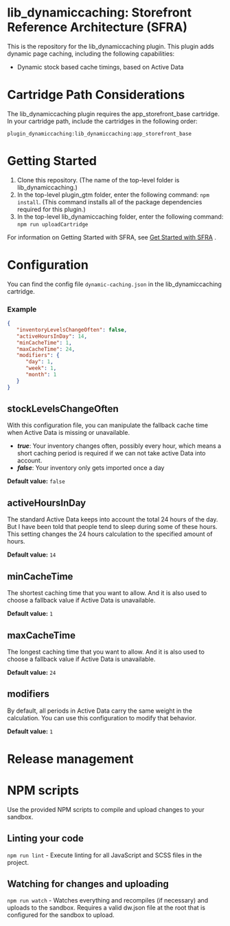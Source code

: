 # lib_dynamiccaching: Storefront Reference Architecture (SFRA)

This is the repository for the lib_dynamiccaching plugin. This plugin adds dynamic page caching, including
the following capabilities:

* Dynamic stock based cache timings, based on Active Data

# Cartridge Path Considerations

The lib_dynamiccaching plugin requires the app_storefront_base cartridge. In your cartridge path, include the cartridges in
the following order:

```
plugin_dynamiccaching:lib_dynamiccaching:app_storefront_base
```

# Getting Started

1. Clone this repository. (The name of the top-level folder is lib_dynamiccaching.)
2. In the top-level plugin_gtm folder, enter the following command: `npm install`. (This command installs all of the
   package dependencies required for this plugin.)
3. In the top-level lib_dynamiccaching folder, enter the following command: `npm run uploadCartridge`

For information on Getting Started with SFRA,
see [Get Started with SFRA](https://documentation.b2c.commercecloud.salesforce.com/DOC1/index.jsp?topic=%2Fcom.demandware.dochelp%2Fcontent%2Fb2c_commerce%2Ftopics%2Fsfra%2Fb2c_sfra_setup.html)
.

# Configuration

You can find the config file `dynamic-caching.json` in the lib_dynamiccaching cartridge.

### Example

```json
{
   "inventoryLevelsChangeOften": false,
   "activeHoursInDay": 14,
   "minCacheTime": 1,
   "maxCacheTime": 24,
   "modifiers": {
      "day": 1,
      "week": 1,
      "month": 1
   }
}
```

## stockLevelsChangeOften
With this configuration file, you can manipulate the fallback cache time when Active Data is missing or unavailable.

* **_true_**: Your inventory changes often, possibly every hour, which means a short caching period is required if we can not take active Data into account.
* **_false_**: Your inventory only gets imported once a day

**Default value:** `false`

## activeHoursInDay
The standard Active Data keeps into account the total 24 hours of the day. But I have been told that people tend to sleep during some of these hours. This setting changes the 24 hours calculation to the specified amount of hours.

**Default value:** `14`

## minCacheTime
The shortest caching time that you want to allow. And it is also used to choose a fallback value if Active Data is unavailable.

**Default value:** `1`

## maxCacheTime
The longest caching time that you want to allow. And it is also used to choose a fallback value if Active Data is unavailable.

**Default value:** `24`

## modifiers
By default, all periods in Active Data carry the same weight in the calculation. You can use this configuration to modify that behavior.

**Default value:** `1`

# Release management

# NPM scripts

Use the provided NPM scripts to compile and upload changes to your sandbox.

## Linting your code

`npm run lint` - Execute linting for all JavaScript and SCSS files in the project.

## Watching for changes and uploading

`npm run watch` - Watches everything and recompiles (if necessary) and uploads to the sandbox. Requires a valid dw.json
file at the root that is configured for the sandbox to upload.